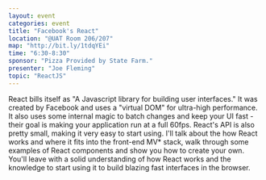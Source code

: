```yaml
---
layout: event
categories: event
title: "Facebook's React"
location: "@UAT Room 206/207"
map: "http://bit.ly/1tdqYEi"
time: "6:30-8:30"
sponsor: "Pizza Provided by State Farm."
presenter: "Joe Fleming"
topic: "ReactJS"
---
```


React bills itself as "A Javascript library for building user interfaces." It was created by Facebook and uses a "virtual DOM" for ultra-high performance. It also uses some internal magic to batch changes and keep your UI fast - their goal is making your application run at a full 60fps. React's API is also pretty small, making it very easy to start using. I'll talk about the how React works and where it fits into the front-end MV* stack, walk through some examples of React components and show you how to create your own. You'll leave with a solid understanding of how React works and the knowledge to start using it to build blazing fast interfaces in the browser.